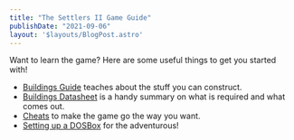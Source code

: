```yaml
---
title: "The Settlers II Game Guide"
publishDate: "2021-09-06"
layout: '$layouts/BlogPost.astro'
---
```


Want to learn the game? Here are some useful things to get you started with!

- [Buildings Guide](/guide/guide-to-buildings) teaches about the stuff you can construct.
- [Buildings Datasheet](/guide/datasheet-for-buildings) is a handy summary on what is required and what comes out.
- [Cheats](/guide/cheats) to make the game go the way you want.
- [Setting up a DOSBox](/guide/dosbox) for the adventurous!
